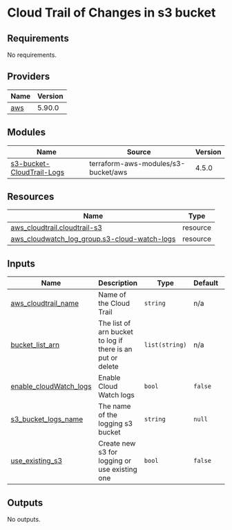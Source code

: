 # Cloud Trail of Changes in s3 bucket

<!-- BEGIN_TF_DOCS -->
## Requirements

No requirements.

## Providers

| Name | Version |
|------|---------|
| <a name="provider_aws"></a> [aws](#provider\_aws) | 5.90.0 |

## Modules

| Name | Source | Version |
|------|--------|---------|
| <a name="module_s3-bucket-CloudTrail-Logs"></a> [s3-bucket-CloudTrail-Logs](#module\_s3-bucket-CloudTrail-Logs) | terraform-aws-modules/s3-bucket/aws | 4.5.0 |

## Resources

| Name | Type |
|------|------|
| [aws_cloudtrail.cloudtrail-s3](https://registry.terraform.io/providers/hashicorp/aws/latest/docs/resources/cloudtrail) | resource |
| [aws_cloudwatch_log_group.s3-cloud-watch-logs](https://registry.terraform.io/providers/hashicorp/aws/latest/docs/resources/cloudwatch_log_group) | resource |

## Inputs

| Name | Description | Type | Default | Required |
|------|-------------|------|---------|:--------:|
| <a name="input_aws_cloudtrail_name"></a> [aws\_cloudtrail\_name](#input\_aws\_cloudtrail\_name) | Name of the Cloud Trail | `string` | n/a | yes |
| <a name="input_bucket_list_arn"></a> [bucket\_list\_arn](#input\_bucket\_list\_arn) | The list of arn bucket to log if there is an put or delete | `list(string)` | n/a | yes |
| <a name="input_enable_cloudWatch_logs"></a> [enable\_cloudWatch\_logs](#input\_enable\_cloudWatch\_logs) | Enable Cloud Watch logs | `bool` | `false` | no |
| <a name="input_s3_bucket_logs_name"></a> [s3\_bucket\_logs\_name](#input\_s3\_bucket\_logs\_name) | The name of the logging s3 bucket | `string` | `null` | no |
| <a name="input_use_existing_s3"></a> [use\_existing\_s3](#input\_use\_existing\_s3) | Create new s3 for logging or use existing one | `bool` | `false` | no |

## Outputs

No outputs.
<!-- END_TF_DOCS -->